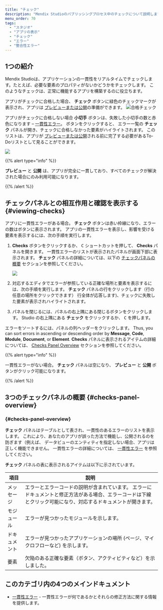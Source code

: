 ```yaml
---
title: "チェック"
description: "Mendix Studioのパブリッシングプロセス中のチェックについて説明します。"
menu_order: 70
tags:
  - "スタジオ"
  - "アプリの表示"
  - "チェック"
  - "エラー"
  - "整合性エラー"
---
```


## 1つの紹介

Mendix Studioは、アプリケーションの一貫性をリアルタイムでチェックします。たとえば、必要な要素のプロパティがないかどうかをチェックします。 このようなチェックは、正常に機能するアプリを構築するのに役立ちます。

アプリがチェックに合格した場合、 **チェック** ボタンに緑色のチェックマークが表示され、アプリは [プレビューまたは公開](publishing-app)の準備ができます。 ![合格チェック](attachments/checks/passed-check.jpg)

アプリがチェックに合格しない場合 **小切手** ボタンは、失敗した小切手の数と赤色になります – [一貫性エラー](consistency-errors)。 ボタンをクリックすると、 エラー一覧の **チェック** パネルが開き、チェックに合格しなかった要素がハイライトされます。 このリストは、アプリが [プレビューまたは公開](publishing-app)される前に完了する必要があるTo-Doリストとして見ることができます。

![](attachments/checks/checks-button.png)

{{% alert type="info" %}}

**プレビュー** と **公開** は、アプリが完全に一貫しており、すべてのチェックが解決された場合にのみ利用可能になります。

{{% /alert %}}

## チェックパネルとの相互作用と確認を表示する {#viewing-checks}

アプリに一貫性エラーがある場合。 **チェック** ボタンは赤い枠線になり、エラーの数はボタンに表示されます。 アプリの一貫性エラーを表示し、影響を受ける要素を表示するには、次の手順を実行します。

1. **Checks** ボタンをクリックするか、 <kbd>C</kbd> ショートカットを押して、 **Checks** パネルを開きます。 一貫性エラーのリストが表示されたパネルが画面下部に表示されます。 **チェック** パネルの詳細については、以下の [チェックパネルの概要](#checks-panel-overview) セクションを参照してください。

    ![](attachments/checks/checks-panel.png)

4. 対応するエディタでエラーが参照している正確な場所と要素を表示するには、次の手順を実行します。 **チェック** パネルの行をクリックします（行の任意の場所をクリックできます） 行全体が応答します)、チェックに失敗した要素が表示されハイライトされます。

5. パネルを閉じるには、パネルの右上隅にある閉じるボタンをクリックします。 Studio の右上隅にある **チェック** をクリックするか、 <kbd>C</kbd> を押します。

エラーをソートするには、パネルの列ヘッダーをクリックします。 Thus, you can sort errors in ascending or descending order by **Message**, **Code**, **Module**, **Document**, or **Element**. **Checks** パネルに表示されるアイテムの詳細については、 [Checks Panel Overview](#checks-panel-overview) セクションを参照してください。

{{% alert type="info" %}}

一貫性エラーがない場合。 **チェック** パネルは空になり、 **プレビュー** と **公開** ボタンがクリック可能になります。

{{% /alert %}}

## 3つのチェックパネルの概要 {#checks-panel-overview}

### {#checks-panel-overview}

**チェック** パネルはテーブルとして表され、一貫性のあるエラーのリストを表示します。 これにより、あなたのアプリが誤った方法で機能し、公開されるのを防ぎます（例えば、 データビューのエンティティを指定しない場合、アプリは正しく機能できません。 一貫性エラーの詳細については、 [一貫性エラー](consistency-errors) を参照してください。

**チェック** パネルの表に表示されるアイテムは以下に示されています。

| 項目     | 説明                                                                               |
| ------ | -------------------------------------------------------------------------------- |
| メッセージ  | エラーとエラーコードの説明が含まれています。 エラーにドキュメントと修正方法がある場合、エラーコードは下線とクリック可能になり、対応するドキュメントが開きます。 |
| モジュール  | エラーが見つかったモジュールを示します。                                                             |
| ドキュメント | エラーが見つかったアプリケーションの場所 (ページ、マイクロフローなど) を示します。                                      |
| 要素     | 欠陥のある正確な要素（ボタン、アクティビティなど）を示しました。                                                 |

## このカテゴリ内の4つのメインドキュメント

* [一貫性エラー](consistency-errors) - 一貫性エラーが何であるかとそれらの修正方法に関する情報を提供します。
